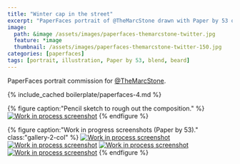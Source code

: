 ```yaml
---
title: "Winter cap in the street"
excerpt: "PaperFaces portrait of @TheMarcStone drawn with Paper by 53 on an iPad."
image: 
  path: &image /assets/images/paperfaces-themarcstone-twitter.jpg 
  feature: *image
  thumbnail: /assets/images/paperfaces-themarcstone-twitter-150.jpg
categories: [paperfaces]
tags: [portrait, illustration, Paper by 53, blend, beard]
---
```


PaperFaces portrait commission for [@TheMarcStone](https://twitter.com/TheMarcStone).

{% include_cached boilerplate/paperfaces-4.md %}

{% figure caption:"Pencil sketch to rough out the composition." %}
[![Work in process screenshot](/assets/images/paperfaces-themarcstone-process-1-750.jpg)](/assets/images/paperfaces-themarcstone-process-1-lg.jpg)
{% endfigure %}

{% figure caption:"Work in progress screenshots (Paper by 53)." class:"gallery-2-col" %}
[![Work in process screenshot](/assets/images/paperfaces-themarcstone-process-2-600.jpg)](/assets/images/paperfaces-themarcstone-process-2-lg.jpg)
[![Work in process screenshot](/assets/images/paperfaces-themarcstone-process-3-600.jpg)](/assets/images/paperfaces-themarcstone-process-3-lg.jpg)
[![Work in process screenshot](/assets/images/paperfaces-themarcstone-process-4-600.jpg)](/assets/images/paperfaces-themarcstone-process-4-lg.jpg)
[![Work in process screenshot](/assets/images/paperfaces-themarcstone-process-5-600.jpg)](/assets/images/paperfaces-themarcstone-process-5-lg.jpg)
{% endfigure %}
